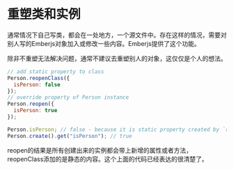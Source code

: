 # 重塑类和实例

通常情况下自己写类，都会在一处地方，一个源文件中。存在这样的情况，需要对别人写的Emberjs对象加入或修改一些内容。Emberjs提供了这个功能。

除非不重塑无法解决问题，通常不建议去重塑别人的对象，这仅仅是个人的想法。

```javascript
// add static property to class
Person.reopenClass({
  isPerson: false
});
// override property of Person instance
Person.reopen({
  isPerson: true
});

Person.isPerson; // false - because it is static property created by `reopenClass`
Person.create().get("isPerson"); // true
```

reopen的结果是所有创建出来的实例都会带上新增的属性或者方法，reopenClass添加的是静态的内容。这个上面的代码已经表达的很清楚了。


